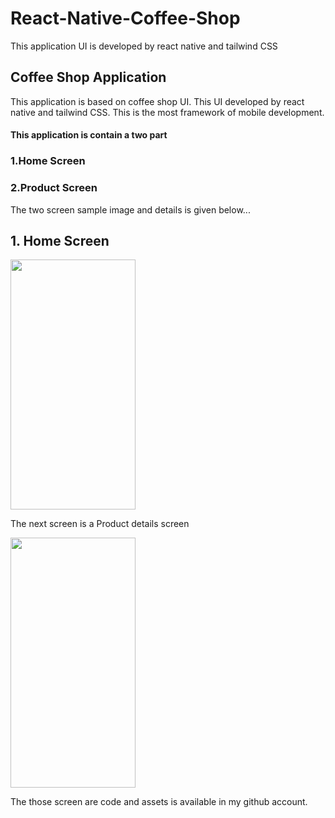 # React-Native-Coffee-Shop
This application UI is developed by react native and tailwind CSS

<h2>Coffee Shop Application</h2>
<p>This application is based on coffee shop UI. This UI developed by react native and tailwind CSS. This is the most framework of mobile development.</p>
<h4>This application is contain a two part</h4>
<h3>1.Home Screen</h3>
<h3>2.Product Screen</h3>
<p>The two screen sample image and details is given below...</p>
<h2>1. Home Screen</h2>
<img src="https://github.com/lokis1107/React-Native-Coffee-Shop/assets/139110018/b0da98e6-0554-450b-bbaf-742608affbd0" alt="" style="height: 400px; width: 200px;">
<p>The next screen is a Product details screen</p>
<img src="https://github.com/lokis1107/React-Native-Coffee-Shop/assets/139110018/154c4f89-f639-4b76-a6ec-eecdf49b8190" alt="" style="height: 400px; width: 200px;">

<p>The those screen are code and assets is available in my github account.</p>
